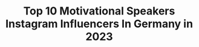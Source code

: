 ---
title: Top 10 Motivational Speakers Instagram Influencers In Germany in 2023
description: >-
  Find top motivational speakers Instagram influencers in Germany in 2023. Most popular hashtags: #motivation #love #happy #inspiration.
platform: Instagram
hits: 76
text_top: Discover the best Instagram profiles on inBeat.
text_bottom: Our database holds 76 Instagram influencers like this in Germany for you to contact.
profiles:
  - username: "aimanqashif"
    fullname: >-
      Aiman & Kashif | Lifestyle
    bio: >-
      🇵🇰🇸🇦🇵🇸🇶🇦🇲🇾🇧🇭🇬🇪🇹🇳 In multan 📍 •Discovering New places ✈️ •ITS ALL IN MY STORIES •Engineer | Influencer | Motivational Speaker | Artist 🧡
    location: "Germany"
    followers: 69115
    engagement: 534
    commentsToLikes: 0.038332
    id: ck8t6cpjhd4he0j78y43znkzf
    verified: false
    hashtags: "#14august, #happyindependenceday, #minoritieslivesmatterpakistan"
  - username: "flysupermario"
    fullname: >-
      Mario Bakalov
    bio: >-
      ✈️A380-Pilot|😊Positive Thinker 🤓Motivational Speaker|🤩Living my dream 🛍My e-store: mariobakalov.com/магазин
    location: "Germany"
    followers: 7026
    engagement: 609
    commentsToLikes: 0.028720
    id: ck9hc1ecfjbop0j78dtddpb1l
    verified: false
    hashtags: "#pilotlife, #sofia, #frankfurt, #avgeek"
  - username: "flywithcaptainjoe"
    fullname: >-
      Captain Joe
    bio: >-
      Pilot and Educational Youtube content creator! Motivational Speaker and happily in a👩‍❤️‍💋‍👨 OFFICIAL & ONLY Instagram account! ⬇️BUY KEYRING HERE⬇️
    location: "Germany"
    followers: 344777
    engagement: 527
    commentsToLikes: 0.011790
    id: ck0vvn8a9pvcp0i1986zpv2as
    verified: true
    hashtags: "#success, #trust, #b747, #goals"
  - username: "toni_dino"
    fullname: >-
      Toni Livers
    bio: >-
      ⚫️Break necks not Hearts🖤 ⚫️🇩🇪 to 🇺🇸 ⚫️ #iam1stphorm ⚫️Personal Trainer ⚫️Married 💍
    location: "Germany"
    followers: 26741
    engagement: 1044
    commentsToLikes: 0.034948
    id: ck14jwsbmmkzn0i19x24sokur
    verified: false
    hashtags: "#breaknecksnothearts, #strongwomen, #fitfam, #grind"
  - username: "gelaallmann"
    fullname: >-
      GelaAllmann
    bio: >-
      🏞mountain athlet 🏃‍♀️sports scientists 🍀motivational keynote speaker 👨‍👩‍👧‍👦mummy 🙏🏻nature&life lover 💍 married Gela Wittmann 😍 #fightsmilelove
    location: "Germany"
    followers: 44719
    engagement: 457
    commentsToLikes: 0.046119
    id: ck5c7u7dd87bh0i114751nclc
    verified: false
    hashtags: "#outdoors, #baby, #bergzeit, #thule"
  - username: "andreasonea"
    fullname: >-
      Andreas Onea
    bio: >-
      🏊‍♂️ Para-Swimmer 🇦🇹 roots in 🇷🇴 🥉 Paralympics Rio 2016 📺 TV-Moderator @orf, @orfsport 🎤 Eventmoderator 🔥 #Speaker ✝️ #Christian 👨‍🎓 MBA
    location: "Germany"
    followers: 4575
    engagement: 1477
    commentsToLikes: 0.076069
    id: ck15s2fx9awhc0i19goooystb
    verified: false
    hashtags: "#water, #onearmedswimmer, #inclusion, #paraswimmer"
  - username: "dailydunja"
    fullname: >-
      FASHION | FITNESS | LIFE INSPO
    bio: >-
      DUNJA 🇫🇷/🇩🇪/🇲🇦 ✨ Marketing Girl 👩🏽‍💻 FFM/DA 🌸 #dogmom 🐶 ✨ Taurus ♉️ body as strong as my mind 🏋🏽‍♀️💭 ✨ Do what makes your soul shine! 💫 #beyourself
    location: "Germany"
    followers: 3668
    engagement: 1409
    commentsToLikes: 0.265238
    id: ckap2gp36yqyh0i7857roeoam
    verified: false
    hashtags: "#freeyoursoul, #travel, #happy, #dogsofinstagram"
  - username: "beatseb"
    fullname: >-
      Sebastian
    bio: >-
      Be the best version of yourself Travel & Fitness addicted guy Creating life with @corihueb 📍 Köln, Germany 🔽Rücken-Training ohne Geräte🔽
    location: "Germany"
    followers: 126290
    engagement: 608
    commentsToLikes: 0.011505
    id: ck13avw1ssg9c0i19j1gac348
    verified: false
    hashtags: "#sporty, #love, #sunday, #sportlich"
  - username: "lukasirmler"
    fullname: >-
      LUKAS IRMLER - SLACKLINER 🇩🇪
    bio: >-
      🇩🇪 Slackliner & Speaker 🥇5 Guinness World Records 🤝Follow me for inspirational videos|photos|stories ©️FACE YOUR FEAR #keynotespeech ↙️
    location: "Germany"
    followers: 12802
    engagement: 450
    commentsToLikes: 0.038478
    id: ck1386daaep8b0i19n4ty6sre
    verified: false
    hashtags: "#highline, #freestyle, #quarantine, #talk"
  - username: "hendrikgottschalk"
    fullname: >-
      HENDRIK • GOTTSCHALK
    bio: >-
      🗝 CEO & Founder @getbaff.de 🗣 Keynote Speaker 🔈 Pitch Trainer 🌍 November: #berlin #duesseldorf 🔒 07-19 💕 👫💍 @ramy__lo ✉️ hendrik.gottschalk@me.com
    location: "Germany"
    followers: 39886
    engagement: 230
    commentsToLikes: 0.086119
    id: ck8t9elkwnszb0j78r3b023qq
    verified: false
    hashtags: "#mindset, #duesseldorf, #vision, #startup"
---